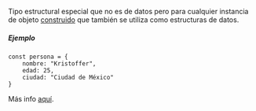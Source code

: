 Tipo estructural especial que no es de datos pero para cualquier instancia de objeto [construido](https://developer.mozilla.org/es/docs/Learn/JavaScript/Objects#the_constructor) que también se utiliza como estructuras de datos.

##### Ejemplo

````JS
const persona = {
	nombre: "Kristoffer",
	edad: 25,
	ciudad: "Ciudad de México"
}
````

Más info [aquí](https://developer.mozilla.org/es/docs/Glossary/Object).